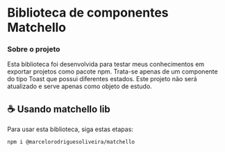 # Biblioteca de componentes Matchello

### Sobre o projeto

Esta biblioteca foi desenvolvida para testar meus conhecimentos em exportar projetos como pacote npm. Trata-se apenas de um componente do tipo Toast que possui diferentes estados. Este projeto não será atualizado e serve apenas como objeto de estudo.

## ☕ Usando matchello lib

Para usar esta biblioteca, siga estas etapas:

```
npm i @marcelorodriguesoliveira/matchello

```
